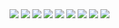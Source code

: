 <img src="https://github.com/musauyumaz/CSharp/blob/main/Gen%C3%A7ay%20Y%C4%B1ld%C4%B1z/Asp.NET%20Core%205.0%20E%C4%9Fitimi/39)%20Asp.NET%20Core%205.0%20-%20Derinlemesine%20Route%20Yap%C4%B1lanmas%C4%B1/Ekran%20g%C3%B6r%C3%BCnt%C3%BCs%C3%BC%202022-07-30%20163856.png" width="auto">
<img src="https://github.com/musauyumaz/CSharp/blob/main/Gen%C3%A7ay%20Y%C4%B1ld%C4%B1z/Asp.NET%20Core%205.0%20E%C4%9Fitimi/39)%20Asp.NET%20Core%205.0%20-%20Derinlemesine%20Route%20Yap%C4%B1lanmas%C4%B1/Ekran%20g%C3%B6r%C3%BCnt%C3%BCs%C3%BC%202022-07-30%20164425.png" width="auto">
<img src="https://github.com/musauyumaz/CSharp/blob/main/Gen%C3%A7ay%20Y%C4%B1ld%C4%B1z/Asp.NET%20Core%205.0%20E%C4%9Fitimi/39)%20Asp.NET%20Core%205.0%20-%20Derinlemesine%20Route%20Yap%C4%B1lanmas%C4%B1/Ekran%20g%C3%B6r%C3%BCnt%C3%BCs%C3%BC%202022-07-30%20164622.png" width="auto">
<img src="https://github.com/musauyumaz/CSharp/blob/main/Gen%C3%A7ay%20Y%C4%B1ld%C4%B1z/Asp.NET%20Core%205.0%20E%C4%9Fitimi/39)%20Asp.NET%20Core%205.0%20-%20Derinlemesine%20Route%20Yap%C4%B1lanmas%C4%B1/Ekran%20g%C3%B6r%C3%BCnt%C3%BCs%C3%BC%202022-07-30%20164809.png" width="auto">
<img src="https://github.com/musauyumaz/CSharp/blob/main/Gen%C3%A7ay%20Y%C4%B1ld%C4%B1z/Asp.NET%20Core%205.0%20E%C4%9Fitimi/39)%20Asp.NET%20Core%205.0%20-%20Derinlemesine%20Route%20Yap%C4%B1lanmas%C4%B1/Ekran%20g%C3%B6r%C3%BCnt%C3%BCs%C3%BC%202022-07-30%20165839.png" width="auto">
<img src="https://github.com/musauyumaz/CSharp/blob/main/Gen%C3%A7ay%20Y%C4%B1ld%C4%B1z/Asp.NET%20Core%205.0%20E%C4%9Fitimi/39)%20Asp.NET%20Core%205.0%20-%20Derinlemesine%20Route%20Yap%C4%B1lanmas%C4%B1/Ekran%20g%C3%B6r%C3%BCnt%C3%BCs%C3%BC%202022-07-30%20170106.png" width="auto">
<img src="https://github.com/musauyumaz/CSharp/blob/main/Gen%C3%A7ay%20Y%C4%B1ld%C4%B1z/Asp.NET%20Core%205.0%20E%C4%9Fitimi/39)%20Asp.NET%20Core%205.0%20-%20Derinlemesine%20Route%20Yap%C4%B1lanmas%C4%B1/Ekran%20g%C3%B6r%C3%BCnt%C3%BCs%C3%BC%202022-07-30%20170756.png" width="auto">
<img src="https://github.com/musauyumaz/CSharp/blob/main/Gen%C3%A7ay%20Y%C4%B1ld%C4%B1z/Asp.NET%20Core%205.0%20E%C4%9Fitimi/39)%20Asp.NET%20Core%205.0%20-%20Derinlemesine%20Route%20Yap%C4%B1lanmas%C4%B1/Ekran%20g%C3%B6r%C3%BCnt%C3%BCs%C3%BC%202022-07-30%20171247.png" width="auto">
<img src="https://github.com/musauyumaz/CSharp/blob/main/Gen%C3%A7ay%20Y%C4%B1ld%C4%B1z/Asp.NET%20Core%205.0%20E%C4%9Fitimi/39)%20Asp.NET%20Core%205.0%20-%20Derinlemesine%20Route%20Yap%C4%B1lanmas%C4%B1/Ekran%20g%C3%B6r%C3%BCnt%C3%BCs%C3%BC%202022-07-30%20174307.png" width="auto">
